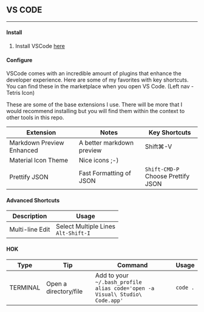 ## VS CODE
---

#### Install

1. Install VSCode [here](https://code.visualstudio.com/download)

#### Configure

VSCode comes with an incredible amount of plugins that enhance the developer experience. Here are some of my favorites with key shortcuts. You can find these in the marketplace when you open VS Code. (Left nav - Tetris Icon)

These are some of the base extensions I use. There will be more that I would recommend installing but you will find them within the context to other tools in this repo.

| Extension | Notes | Key Shortcuts |
| -- | -- | -- |
| Markdown Preview Enhanced | A better markdown preview | Shift&#8984;-V |
| Material Icon Theme | Nice icons ;-) | |
| Prettify JSON | Fast Formatting of JSON | `Shift-CMD-P` <br/> Choose Prettify JSON |

#### Advanced Shortcuts

| Description | Usage |
| -- | -- | 
| Multi-line Edit | Select Multiple Lines<br/>`Alt-Shift-I` |

#### HOK

| Type | Tip | Command | Usage |
| -- | -- | -- | -- |
| TERMINAL | Open a directory/file | Add to your `~/.bash_profile`<br/>`alias code='open -a Visual\ Studio\ Code.app'` | `code .` |